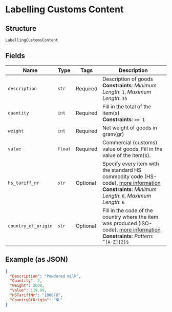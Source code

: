
# Labelling Customs Content

## Structure

`LabellingCustomsContent`

## Fields

| Name | Type | Tags | Description |
|  --- | --- | --- | --- |
| `description` | `str` | Required | Description of goods<br>**Constraints**: *Minimum Length*: `1`, *Maximum Length*: `35` |
| `quantity` | `int` | Required | Fill in the total of the item(s)<br>**Constraints**: `>= 1` |
| `weight` | `int` | Required | Net weight of goods in gram(gr) |
| `value` | `float` | Required | Commercial (customs) value of goods. Fill in the value of the item(s). |
| `hs_tariff_nr` | `str` | Optional | Specify every item with the standard HS commodity code (HS-code), [more information](https://tarief.douane.nl/ite-tariff-public/#/home)<br>**Constraints**: *Minimum Length*: `6`, *Maximum Length*: `6` |
| `country_of_origin` | `str` | Optional | Fill in the code of the country where the item was produced (ISO-code), [more information](https://www.iso.org/home.html)<br>**Constraints**: *Pattern*: `^[A-Z]{2}$` |

## Example (as JSON)

```json
{
  "Description": "Powdered milk",
  "Quantity": 2,
  "Weight": 2600,
  "Value": 119.99,
  "HSTariffNr": "100878",
  "CountryOfOrigin": "NL"
}
```

